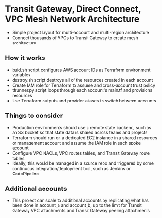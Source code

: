 # Transit Gateway, Direct Connect, VPC Mesh Network Architecture

- Simple project layout for multi-account and multi-region architecture
- Connect thousands of VPCs to Transit Gateway to create mesh architecture

## How it works 

- buid.sh script configures AWS account IDs as Terraform environment variables
- destroy.sh script destroys all of the resources created in each account
- Create IAM role for Terraform to assume and cross-account trust policy
- tfrunner.py script loops through each account's main.tf and provisions resources
- Use Terraform outputs and provider aliases to switch between accounts

## Things to consider

- Production environments should use a remote state backend, such as an S3 bucket
so that state data is shared across teams and projects
- Terraform should run on a dedicated EC2 instance in a shared resources or management
account and assume the IAM role in each spoke account
- Configure VPC NACLs, VPC routes tables, and Transit Gateway route tables
- Ideally, this would be managed in a source repo and triggered by some continuous
integration/deployment tool, such as Jenkins or CodePipeline

## Additional accounts

- This project can scale to additional accounts by replicating what has been done in 
account_a and account_b, up to the limit for Transit Gateway VPC attachments and
Transit Gateway peering attachments


